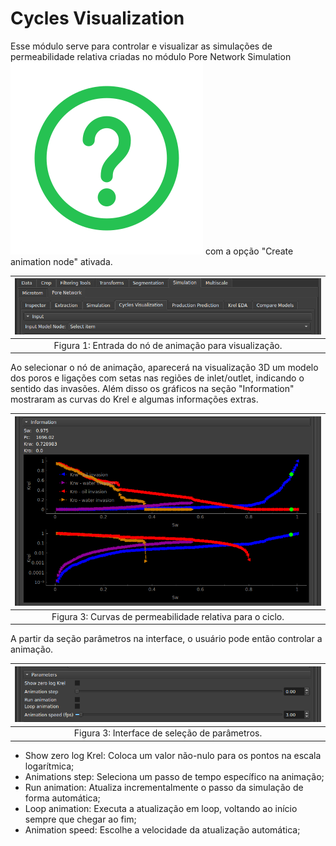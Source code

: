 # Cycles Visualization

Esse módulo serve para controlar e visualizar as simulações de permeabilidade relativa criadas no módulo Pore Network Simulation<a href="../Modulos/PNSimulation.html#two-phase"><img alt="Know More" src="../../assets/icons/saiba_mais.svg" class="know-more-icon"></a> com a opção "Create animation node" ativada.

| <img src="../../assets/images/pnm/cycles_input.png" width="100%"> |
|:-----------------------------------------------------------------------:|
| Figura 1: Entrada do nó de animação para visualização. |

Ao selecionar o nó de animação, aparecerá na visualização 3D um modelo dos poros e ligações com setas nas regiões de inlet/outlet, indicando o sentido das invasões. Além disso os gráficos na seção "Information" mostraram as curvas do Krel e algumas informações extras.

| <img src="../../assets/images/pnm/cycles_information.png" width="100%"> |
|:-----------------------------------------------------------------------:|
| Figura 3: Curvas de permeabilidade relativa para o ciclo. |

A partir da seção parâmetros na interface, o usuário pode então controlar a animação.

| <img src="../../assets/images/pnm/cycles_parameters.png" width="100%"> |
|:-----------------------------------------------------------------------:|
| Figura 3: Interface de seleção de parâmetros. |

- Show zero log Krel: Coloca um valor não-nulo para os pontos na escala logarítmica;
- Animations step: Seleciona um passo de tempo específico na animação;
- Run animation: Atualiza incrementalmente o passo da simulação de forma automática;
- Loop animation: Executa a atualização em loop, voltando ao início sempre que chegar ao fim;
- Animation speed: Escolhe a velocidade da atualização automática;

